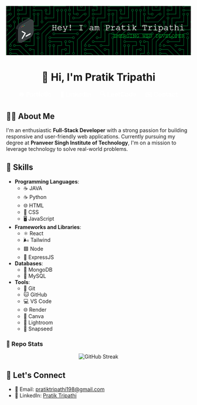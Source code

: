 <img src="./Banner1.png" />   
<h1 align="center">👋 Hi, I'm Pratik Tripathi</h1>  
   
<p align="center"> 
  <a href="https://portfolio-mauve-iota-18.vercel.app/" style="text-decoration: none; color: white; font-weight: bold; margin-right: 20px; font-size: 1.2em;"> 
    🌐 Portfolio
  </a>
  <a href="https://www.linkedin.com/in/pratik-tripathi-13a219238/" style="text-decoration: none; color: white; font-weight: bold; margin-right: 20px; font-size: 1.2em;">
    💼 LinkedIn
  </a>
  <a href="https://leetcode.com/u/PRATIK5311/" style="text-decoration: none; color: white; font-weight: bold; margin-right: 20px; font-size: 1.2em;">
    🔍 LeetCode 
  </a>
  <a href="mailto:pratiktripathi198@gmail.com" style="text-decoration: none; color: white; font-weight: bold; font-size: 1.2em;"> 
    ✉️ Contact
  </a>  
</p>

 
## 🧑‍💻 About Me
 
I'm an enthusiastic **Full-Stack Developer** with a strong passion for building responsive and user-friendly web applications. Currently pursuing my degree at **Pranveer Singh Institute of Technology**, I'm on a mission to leverage technology to solve real-world problems.


  
## 🚀 Skills
 
- **Programming Languages**:  
  - ☕ JAVA
  - ☕ Python
  - 🌐 HTML 
  - 🎨 CSS 
  - 🖥️ JavaScript 
- **Frameworks and Libraries**:
  - ⚛️ React 
  - 🌬️ Tailwind 
  - 🟩 Node 
  - 🚀 ExpressJS 
- **Databases**: 
  - 🍃 MongoDB 
  - 🐬 MySQL 
- **Tools**: 
  - 🐙 Git 
  - 🐱 GitHub 
  - 💻 VS Code  
  - 🌐 Render 
  - 🎨 Canva  
  - 📸 Lightroom 
  - 📱 Snapseed 

### 🧩 Repo Stats

<p align="center">
  <img src="https://streak-stats.demolab.com?user=PRATIK5311&theme=radical" alt="GitHub Streak" />
</p>

## 🤝 Let's Connect

- 📧 Email: [pratiktripathi198@gmail.com](mailto:pratiktripathi198@gmail.com)
- 💼 LinkedIn: [Pratik Tripathi](https://www.linkedin.com/in/pratik-tripathi-13a219238/)
